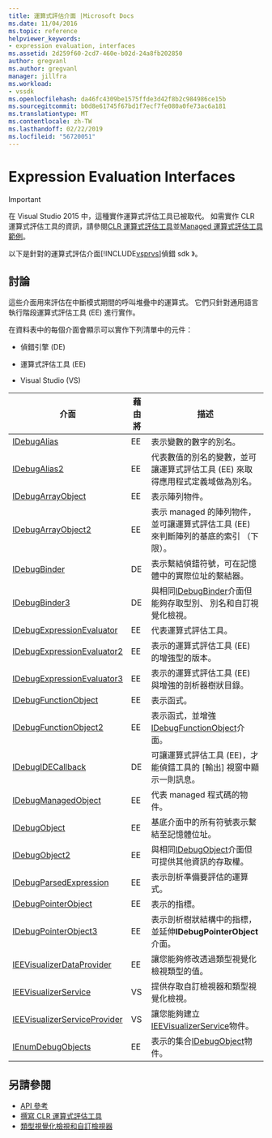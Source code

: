 ```yaml
---
title: 運算式評估介面 |Microsoft Docs
ms.date: 11/04/2016
ms.topic: reference
helpviewer_keywords:
- expression evaluation, interfaces
ms.assetid: 2d259f60-2cd7-460e-b02d-24a8fb202850
author: gregvanl
ms.author: gregvanl
manager: jillfra
ms.workload:
- vssdk
ms.openlocfilehash: da46fc4309be1575ffde3d42f8b2c984986ce15b
ms.sourcegitcommit: b0d8e61745f67bd1f7ecf7fe080a0fe73ac6a181
ms.translationtype: MT
ms.contentlocale: zh-TW
ms.lasthandoff: 02/22/2019
ms.locfileid: "56720051"
---
```

# <a name="expression-evaluation-interfaces"></a>Expression Evaluation Interfaces
> [!IMPORTANT]
>  在 Visual Studio 2015 中，這種實作運算式評估工具已被取代。 如需實作 CLR 運算式評估工具的資訊，請參閱[CLR 運算式評估工具](https://github.com/Microsoft/ConcordExtensibilitySamples/wiki/CLR-Expression-Evaluators)並[Managed 運算式評估工具範例](https://github.com/Microsoft/ConcordExtensibilitySamples/wiki/Managed-Expression-Evaluator-Sample)。

 以下是針對的運算式評估介面[!INCLUDE[vsprvs](../../../code-quality/includes/vsprvs_md.md)]偵錯 sdk 》。

## <a name="discussion"></a>討論
 這些介面用來評估在中斷模式期間的呼叫堆疊中的運算式。 它們只針對通用語言執行階段運算式評估工具 (EE) 進行實作。

 在資料表中的每個介面會顯示可以實作下列清單中的元件：

-   偵錯引擎 (DE)

-   運算式評估工具 (EE)

-   Visual Studio (VS)

|介面|藉由將|描述|
|---------------|--------------------|-----------------|
|[IDebugAlias](../../../extensibility/debugger/reference/idebugalias.md)|EE|表示變數的數字的別名。|
|[IDebugAlias2](../../../extensibility/debugger/reference/idebugalias2.md)|EE|代表數值的別名的變數，並可讓運算式評估工具 (EE) 來取得應用程式定義域做為別名。|
|[IDebugArrayObject](../../../extensibility/debugger/reference/idebugarrayobject.md)|EE|表示陣列物件。|
|[IDebugArrayObject2](../../../extensibility/debugger/reference/idebugarrayobject2.md)|EE|表示 managed 的陣列物件，並可讓運算式評估工具 (EE) 來判斷陣列的基底的索引 （下限）。|
|[IDebugBinder](../../../extensibility/debugger/reference/idebugbinder.md)|DE|表示繫結偵錯符號，可在記憶體中的實際位址的繫結器。|
|[IDebugBinder3](../../../extensibility/debugger/reference/idebugbinder3.md)|DE|與相同[IDebugBinder](../../../extensibility/debugger/reference/idebugbinder.md)介面但能夠存取型別、 別名和自訂視覺化檢視。|
|[IDebugExpressionEvaluator](../../../extensibility/debugger/reference/idebugexpressionevaluator.md)|EE|代表運算式評估工具。|
|[IDebugExpressionEvaluator2](../../../extensibility/debugger/reference/idebugexpressionevaluator2.md)|EE|表示的運算式評估工具 (EE) 的增強型的版本。|
|[IDebugExpressionEvaluator3](../../../extensibility/debugger/reference/idebugexpressionevaluator3.md)|EE|表示的運算式評估工具 (EE) 與增強的剖析器樹狀目錄。|
|[IDebugFunctionObject](../../../extensibility/debugger/reference/idebugfunctionobject.md)|EE|表示函式。|
|[IDebugFunctionObject2](../../../extensibility/debugger/reference/idebugfunctionobject2.md)|EE|表示函式，並增強[IDebugFunctionObject](../../../extensibility/debugger/reference/idebugfunctionobject.md)介面。|
|[IDebugIDECallback](../../../extensibility/debugger/reference/idebugidecallback.md)|DE|可讓運算式評估工具 (EE)，才能偵錯工具的 [輸出] 視窗中顯示一則訊息。|
|[IDebugManagedObject](../../../extensibility/debugger/reference/idebugmanagedobject.md)|EE|代表 managed 程式碼的物件。|
|[IDebugObject](../../../extensibility/debugger/reference/idebugobject.md)|EE|基底介面中的所有符號表示繫結至記憶體位址。|
|[IDebugObject2](../../../extensibility/debugger/reference/idebugobject2.md)|EE|與相同[IDebugObject](../../../extensibility/debugger/reference/idebugobject.md)介面但可提供其他資訊的存取權。|
|[IDebugParsedExpression](../../../extensibility/debugger/reference/idebugparsedexpression.md)|EE|表示剖析準備要評估的運算式。|
|[IDebugPointerObject](../../../extensibility/debugger/reference/idebugpointerobject.md)|EE|表示的指標。|
|[IDebugPointerObject3](../../../extensibility/debugger/reference/idebugpointerobject3.md)|EE|表示剖析樹狀結構中的指標，並延伸**IDebugPointerObject**介面。|
|[IEEVisualizerDataProvider](../../../extensibility/debugger/reference/ieevisualizerdataprovider.md)|EE|讓您能夠修改透過類型視覺化檢視類型的值。|
|[IEEVisualizerService](../../../extensibility/debugger/reference/ieevisualizerservice.md)|VS|提供存取自訂檢視器和類型視覺化檢視。|
|[IEEVisualizerServiceProvider](../../../extensibility/debugger/reference/ieevisualizerserviceprovider.md)|VS|讓您能夠建立[IEEVisualizerService](../../../extensibility/debugger/reference/ieevisualizerservice.md)物件。|
|[IEnumDebugObjects](../../../extensibility/debugger/reference/ienumdebugobjects.md)|EE|表示的集合[IDebugObject](../../../extensibility/debugger/reference/idebugobject.md)物件。|

## <a name="see-also"></a>另請參閱
- [API 參考](../../../extensibility/debugger/reference/api-reference-visual-studio-debugging.md)
- [撰寫 CLR 運算式評估工具](../../../extensibility/debugger/writing-a-common-language-runtime-expression-evaluator.md)
- [類型視覺化檢視和自訂檢視器](../../../extensibility/debugger/type-visualizer-and-custom-viewer.md)